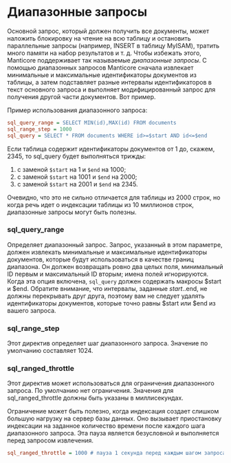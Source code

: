 # Диапазонные запросы 


Основной запрос, который должен получить все документы, может наложить блокировку на чтение на всю таблицу и остановить параллельные запросы (например, INSERT в таблицу MyISAM), тратить много памяти на набор результатов и т. д. Чтобы избежать этого, Manticore поддерживает так называемые *диапазонные запросы*. С помощью диапазонных запросов Manticore сначала извлекает минимальные и максимальные идентификаторы документов из таблицы, а затем подставляет разные интервалы идентификаторов в текст основного запроса и выполняет модифицированный запрос для получения другой части документов. Вот пример.

Пример использования диапазонного запроса:

```ini
sql_query_range = SELECT MIN(id),MAX(id) FROM documents
sql_range_step = 1000
sql_query = SELECT * FROM documents WHERE id>=$start AND id<=$end
```

Если таблица содержит идентификаторы документов от 1 до, скажем, 2345, то sql_query будет выполняться трижды:

1.  с заменой `$start` на 1 и `$end` на 1000;
2.  с заменой `$start` на 1001 и `$end` на 2000;
3.  с заменой `$start` на 2001 и `$end` на 2345.

Очевидно, что это не сильно отличается для таблицы из 2000 строк, но когда речь идет о индексации таблицы из 10 миллионов строк, диапазонные запросы могут быть полезны.

### sql_query_range

Определяет диапазонный запрос. Запрос, указанный в этом параметре, должен извлекать минимальные и максимальные идентификаторы документов, которые будут использоваться в качестве границ диапазона. Он должен возвращать ровно два целых поля, минимальный ID первым и максимальный ID вторым; имена полей игнорируются. Когда эта опция включена, `sql_query` должен содержать макросы $start и $end. Обратите внимание, что интервалы, заданные $start..$end, не должны перекрывать друг друга, поэтому вам не следует удалять идентификаторы документов, которые точно равны $start или $end из вашего запроса.
 
### sql_range_step

Этот директив определяет шаг диапазонного запроса. Значение по умолчанию составляет 1024.

### sql_ranged_throttle

Этот директив может использоваться для ограничения диапазонного запроса. По умолчанию нет ограничения. Значения для sql_ranged_throttle должны быть указаны в миллисекундах.

Ограничение может быть полезно, когда индексация создает слишком большую нагрузку на сервер базы данных. Оно вызывает приостановку индексации на заданное количество времени после каждого шага диапазонного запроса. Эта пауза является безусловной и выполняется перед запросом извлечения.

```ini
sql_ranged_throttle = 1000 # пауза 1 секунда перед каждым шагом запроса
```
<!-- proofread -->
